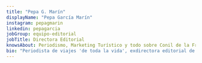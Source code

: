 ```yaml
---
title: "Pepa G. Marín"
displayName: "Pepa García Marín"
instagram: pepagmarin
linkedin: pepagarcia
jobGroup: equipo-editorial
jobTitle: Directora Editorial
knowsAbout: Periodismo, Marketing Turístico y todo sobre Conil de la Frontera
bio: "Periodista de viajes 'de toda la vida', exdirectora editorial de revista Viajeros (1997-2017). Colabora con diversos medios turísticos y desarrolla proyectos editoriales para hoteles, oficinas de turismo, etc. Dedica sus ratos libres a la investigación académica y a disfrutar de la vida. Le puedes escribir a info(@)etheriamagazine.com"
---
```



